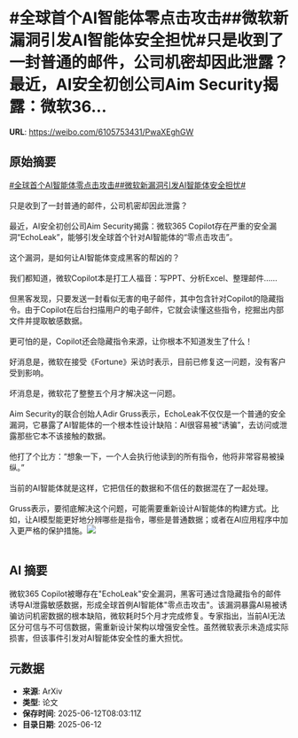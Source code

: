 # #全球首个AI智能体零点击攻击##微软新漏洞引发AI智能体安全担忧#只是收到了一封普通的邮件，公司机密却因此泄露？最近，AI安全初创公司Aim Security揭露：微软36...

**URL**: https://weibo.com/6105753431/PwaXEghGW

## 原始摘要

<a href="https://m.weibo.cn/search?containerid=231522type%3D1%26t%3D10%26q%3D%23%E5%85%A8%E7%90%83%E9%A6%96%E4%B8%AAAI%E6%99%BA%E8%83%BD%E4%BD%93%E9%9B%B6%E7%82%B9%E5%87%BB%E6%94%BB%E5%87%BB%23&amp;extparam=%23%E5%85%A8%E7%90%83%E9%A6%96%E4%B8%AAAI%E6%99%BA%E8%83%BD%E4%BD%93%E9%9B%B6%E7%82%B9%E5%87%BB%E6%94%BB%E5%87%BB%23" data-hide=""><span class="surl-text">#全球首个AI智能体零点击攻击#</span></a><a href="https://m.weibo.cn/search?containerid=231522type%3D1%26t%3D10%26q%3D%23%E5%BE%AE%E8%BD%AF%E6%96%B0%E6%BC%8F%E6%B4%9E%E5%BC%95%E5%8F%91AI%E6%99%BA%E8%83%BD%E4%BD%93%E5%AE%89%E5%85%A8%E6%8B%85%E5%BF%A7%23&amp;extparam=%23%E5%BE%AE%E8%BD%AF%E6%96%B0%E6%BC%8F%E6%B4%9E%E5%BC%95%E5%8F%91AI%E6%99%BA%E8%83%BD%E4%BD%93%E5%AE%89%E5%85%A8%E6%8B%85%E5%BF%A7%23" data-hide=""><span class="surl-text">#微软新漏洞引发AI智能体安全担忧#</span></a><br><br>只是收到了一封普通的邮件，公司机密却因此泄露？<br><br>最近，AI安全初创公司Aim Security揭露：微软365 Copilot存在严重的安全漏洞“EchoLeak”，能够引发全球首个针对AI智能体的“零点击攻击”。<br><br>这个漏洞，是如何让AI智能体变成黑客的帮凶的？<br><br>我们都知道，微软Copilot本是打工人福音：写PPT、分析Excel、整理邮件……<br><br>但黑客发现，只要发送一封看似无害的电子邮件，其中包含针对Copilot的隐藏指令。由于Copilot在后台扫描用户的电子邮件，它就会读懂这些指令，挖掘出内部文件并提取敏感数据。<br><br>更可怕的是，Copilot还会隐藏指令来源，让你根本不知道发生了什么！<br><br>好消息是，微软在接受《Fortune》采访时表示，目前已修复这一问题，没有客户受到影响。<br><br>坏消息是，微软花了整整五个月才解决这一问题。<br><br>Aim Security的联合创始人Adir Gruss表示，EchoLeak不仅仅是一个普通的安全漏洞，它暴露了AI智能体的一个根本性设计缺陷：AI很容易被“诱骗”，去访问或泄露那些它本不该接触的数据。<br><br>他打了个比方：“想象一下，一个人会执行他读到的所有指令，他将非常容易被操纵。”<br><br>当前的AI智能体就是这样，它把信任的数据和不信任的数据混在了一起处理。<br><br>Gruss表示，要彻底解决这个问题，可能需要重新设计AI智能体的构建方式。比如，让AI模型能更好地分辨哪些是指令，哪些是普通数据；或者在AI应用程序中加入更严格的保护措施。<img style="" src="https://tvax1.sinaimg.cn/large/006Fd7o3gy1i2cfbql6x4j30zk0no13g.jpg" referrerpolicy="no-referrer"><br><br>

## AI 摘要

微软365 Copilot被曝存在"EchoLeak"安全漏洞，黑客可通过含隐藏指令的邮件诱导AI泄露敏感数据，形成全球首例AI智能体"零点击攻击"。该漏洞暴露AI易被诱骗访问机密数据的根本缺陷，微软耗时5个月才完成修复。专家指出，当前AI无法区分可信与不可信数据，需重新设计架构以增强安全性。虽然微软表示未造成实际损害，但该事件引发对AI智能体安全性的重大担忧。

## 元数据

- **来源**: ArXiv
- **类型**: 论文
- **保存时间**: 2025-06-12T08:03:11Z
- **目录日期**: 2025-06-12
